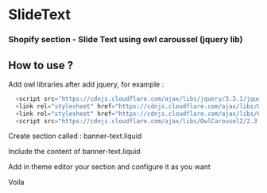 # SlideText

### Shopify section - Slide Text using owl caroussel (jquery lib)

## How to use ?

Add owl libraries after add jquery, for example :
```javascript
  <script src="https://cdnjs.cloudflare.com/ajax/libs/jquery/3.3.1/jquery.min.js" integrity="sha256-FgpCb/KJQlLNfOu91ta32o/NMZxltwRo8QtmkMRdAu8=" crossorigin="anonymous"></script>
  <link rel="stylesheet" href="https://cdnjs.cloudflare.com/ajax/libs/OwlCarousel2/2.3.3/assets/owl.carousel.min.css">
  <link rel="stylesheet" href="https://cdnjs.cloudflare.com/ajax/libs/OwlCarousel2/2.3.3/assets/owl.theme.default.css">
  <script src="https://cdnjs.cloudflare.com/ajax/libs/OwlCarousel2/2.3.3/owl.carousel.min.js"></script>
```

Create section called : banner-text.liquid

Include the content of banner-text.liquid

Add in theme editor your section and configure it as you want

Voila
